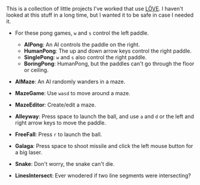 This is a collection of little projects I've worked that use [LÖVE](https://love2d.org). I haven't looked at this stuff in a long time, but I wanted it to be safe in case I needed it.

- For these pong games, `w` and `s` control the left paddle.
    - **AIPong**: An AI controls the paddle on the right.
    - **HumanPong**: The up and down arrow keys control the right paddle.
    - **SinglePong**: `w` and `s` also control the right paddle.
    - **BoringPong**: HumanPong, but the paddles can't go through the floor or ceiling.


- **AIMaze**: An AI randomly wanders in a maze.
- **MazeGame**: Use `wasd` to move around a maze.
- **MazeEditor**: Create/edit a maze.

- **Alleyway**: Press space to launch the ball, and use `a` and `d` or the left and right arrow keys to move the paddle.
- **FreeFall**: Press `r` to launch the ball.
- **Galaga**: Press space to shoot missile and click the left mouse button for a big laser.
- **Snake**: Don't worry, the snake can't die.

- **LinesIntersect**: Ever wnodered if two line segments were intersecting?
